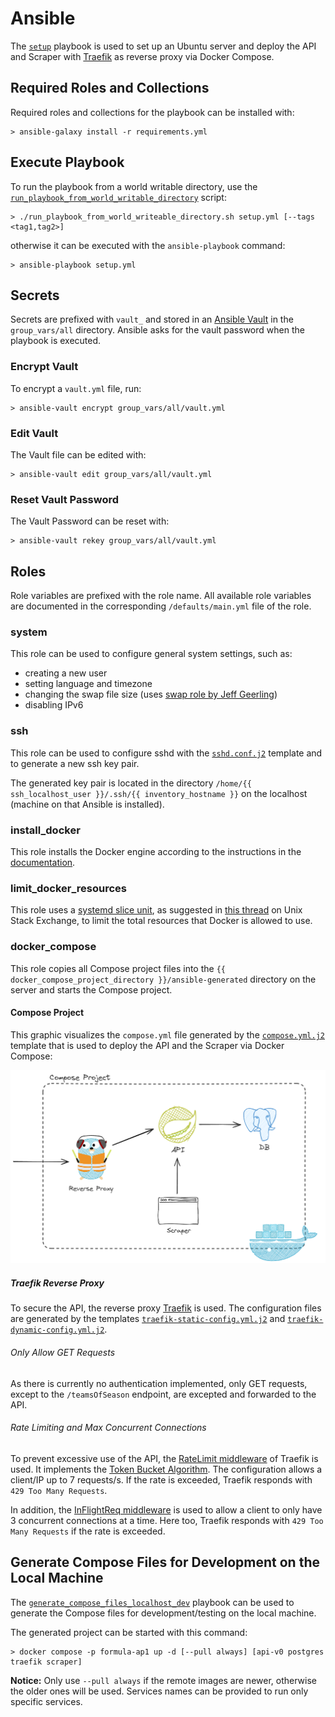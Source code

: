 # Ansible

<!-- This package contains Ansible playbooks  -->

<!-- Ansible is used to set up a VPS and deploy the API and Scraper via Docker Compose. -->

The [`setup`](./setup.yml) playbook is used to set up an Ubuntu server and deploy the API and Scraper
with [Traefik](https://traefik.io/traefik/) as reverse proxy via Docker Compose.

## Required Roles and Collections

Required roles and collections for the playbook can be installed with:

```shell
> ansible-galaxy install -r requirements.yml
```

## Execute Playbook

To run the playbook from a world writable directory, use the
[`run_playbook_from_world_writable_directory`](./run_playbook_from_world_writable_directory.sh)
script:

```shell
> ./run_playbook_from_world_writeable_directory.sh setup.yml [--tags <tag1,tag2>]
```

otherwise it can be executed with the `ansible-playbook` command:

```shell
> ansible-playbook setup.yml
```

## Secrets

Secrets are prefixed with `vault_` and stored in an
[Ansible Vault](https://docs.ansible.com/ansible/latest/vault_guide/vault.html) in the `group_vars/all` directory.
Ansible asks for the vault password when the playbook is executed.

### Encrypt Vault

To encrypt a `vault.yml` file, run:

```shell
> ansible-vault encrypt group_vars/all/vault.yml
```

### Edit Vault

The Vault file can be edited with:

```shell
> ansible-vault edit group_vars/all/vault.yml
```

### Reset Vault Password

The Vault Password can be reset with:

```shell
> ansible-vault rekey group_vars/all/vault.yml
```

## Roles

Role variables are prefixed with the role name. All available role variables are documented in the corresponding
`/defaults/main.yml` file of the role.

### system

<!-- This role is used to configure general system settings.
It provides tasks to create a new user, set locale and timezone,
change the swap file size and disable IPv6.
 -->

<!-- This role can be used to:

- create a new user
- set the language and timezone
- change the swap file size (uses [swap role by Jeff Geerling](https://github.com/geerlingguy/ansible-role-swap))
- disable IPv6

This role can be used to configure general system settings, such as:

- creating a new user
- setting language and timezone
- changing the swap file size (uses [swap role by Jeff Geerling](https://github.com/geerlingguy/ansible-role-swap))
- disabling IPv6 -->

This role can be used to configure general system settings, such as:

- creating a new user
- setting language and timezone
- changing the swap file size (uses [swap role by Jeff Geerling](https://github.com/geerlingguy/ansible-role-swap))
- disabling IPv6

### ssh

<!-- This role is used to configure sshd with the `sshd.conf.j2` template and to generate a new ssh key pair. -->

This role can be used to configure sshd with the [`sshd.conf.j2`](./roles/ssh/templates/sshd.conf.j2)
template and to generate a new ssh key pair.

The generated key pair is located in the directory `/home/{{ ssh_localhost_user }}/.ssh/{{ inventory_hostname }}` on
the localhost (machine on that Ansible is installed).

### install_docker

This role installs the Docker engine according to the instructions in the
[documentation](https://docs.docker.com/engine/install/ubuntu/).

### limit_docker_resources

This role uses a [systemd slice unit](https://www.freedesktop.org/software/systemd/man/latest/systemd.slice.html), as suggested in
[this thread](https://unix.stackexchange.com/questions/537645/how-to-limit-docker-total-resources) on
Unix Stack Exchange, to limit the total resources that Docker is allowed to use.

<!-- More information about a systemd slice unit it can be found in the
[manpage](https://www.freedesktop.org/software/systemd/man/latest/systemd.slice.html). -->

<!-- This role uses a systemd slice unit to limit the total resources that Docker is allowed to use as suggested
in
[this thread](https://unix.stackexchange.com/questions/537645/how-to-limit-docker-total-resources) on
Unix Stack Exchange.

This role limits the total resources that Docker is allowed to use with a systemd slice unit.

This role limits the total resources that Docker is allowed to use with a systemd slice unit as read in
[this thread](https://unix.stackexchange.com/questions/537645/how-to-limit-docker-total-resources) on
Unix Stack Exchange.

This role limits the total resources that Docker is allowed to use with the systemd slice unit configuration file
`docker-resource-limit.slice` that is generated by
the [`docker-resource-limit.slice.j2`](roles/limit_docker_resources/templates/docker-resource-limit.slice.j2) template.
For more information about it, visit
[this thread](https://unix.stackexchange.com/questions/537645/how-to-limit-docker-total-resources) on
Unix Stack Exchange and take a look at the
[manpage](https://www.freedesktop.org/software/systemd/man/latest/systemd.slice.html). -->

### docker_compose

This role copies all Compose project files into the `{{ docker_compose_project_directory }}/ansible-generated`
directory on the server and starts the Compose project.

<!-- This role copies all required Compose project files to the server and starts the Compose project.
In addition, it provides the option to limit the total resources Docker is allowed to use. -->

<!-- This role is used to limit the total resources Docker is allowed to use, to copy all required files for the
Compose project to the server and run it. -->

<!-- In addition, it is used to the total resources Docker is allowed to use. -->

<!-- ### Limiting of Total Docker Resources

Since the Compose specification only allows limiting resources for a specific service,
the total resources that Docker is allowed to use is limited by the systemd slice unit configuration file
`docker-resource-limit.slice` that is generated by
the [`docker-resource-limit.slice.j2`](roles/limit_docker_resources/templates/docker-resource-limit.slice.j2) template.
For more information about it, visit
[this thread](https://unix.stackexchange.com/questions/537645/how-to-limit-docker-total-resources) on
Unix Stack Exchange and take a look at the
[manpage](https://www.freedesktop.org/software/systemd/man/latest/systemd.slice.html). -->

<!-- If specified, the total resources Docker is allowed to use are limited with the systemd slice unit configuration
file [`docker-resource-limit.slice`](./roles/docker_compose/files/docker-resource-limit.slice).

The total resources Docker is allowed to use are limited with the systemd slice unit configuration file
[`docker-resource-limit.slice`](./roles/docker_compose/files/docker-resource-limit.slice). -->

<!-- ### Copying of Compose files

All required files for the Compose project are copied into the directory
`{{ docker_compose_project_directory }}/ansible-generated` on the server. -->

#### Compose Project

<!-- This model visualizes how the API and the Scraper is deployed via Docker Compose: -->

This graphic visualizes the `compose.yml` file generated by the
[`compose.yml.j2`](./roles/docker_compose/templates/compose.yml.j2) template that is used
to deploy the API and the Scraper via Docker Compose:

<!-- This model visualizes the Compose Project defined in the -->

<img alt="Compose Project Visualization" src="compose-project-visualization.png">

<!-- The [`compose.yml.j2`](./roles/docker_compose/templates/compose.yml.j2) template file is used to create the
`compose.yml` file that is used to run the API and the Scraper via Docker.
To secure the API, the reverse proxy [Traefik](https://traefik.io/traefik/) is used. -->

<!-- To secure the API, it is sitting behind the reverse proxy [Traefik](https://traefik.io/traefik/). -->

<!-- The `compose.yml.j2` template file is used to create the `compose.yml`

The `compose.yml.j2` template file is used to create the `compose.yml` file to run the API and Scraper via Docker.

The API and the Scraper are  -->

##### Traefik Reverse Proxy

To secure the API, the reverse proxy [Traefik](https://traefik.io/traefik/) is used.
The configuration files are generated by the templates
[`traefik-static-config.yml.j2`](./roles/docker_compose/templates/traefik-static-config.yml.j2)
and [`traefik-dynamic-config.yml.j2`](./roles/docker_compose/templates/traefik-dynamic-config.yml.j2).

<!-- The Traefik configuration files are generated by the templates
[`traefik-static-config.yml.j2`](./roles/docker_compose/templates/traefik-static-config.yml.j2)
and [`traefik-dynamic-config.yml.j2`](./roles/docker_compose/templates/traefik-dynamic-config.yml.j2). -->

<!-- The Traefik configuration template can be found in the `traefik-static-config.yml.j2` and
`traefik-static-config.yml.j2` file.

The Traefik configuration is templated with the `traefik-static-config.yml.j2` and `traefik-static-config.yml.j2` file.

The Traefik configuration can be found in the `traefik-static-config.yml.j2` and the
`traefik-static-config.yml.j2` templates.

Traefik is configured with the `traefik-static-config.yml.j2` and
the `traefik-static-config.yml.j2` file

Traefik is configured with the `traefik-static-config.yml` file generated by the `traefik-static-config.yml.j2`
template and
the `traefik-static-config.yml.j2` file

The Traefik configuration files are generated by the `traefik-static-config.yml.j2` and
`traefik-static-config.yml.j2` templates. -->

###### Only Allow GET Requests

As there is currently no authentication implemented, only GET requests, except to the `/teamsOfSeason` endpoint, are
excepted and forwarded to the API.

###### Rate Limiting and Max Concurrent Connections

To prevent excessive use of the API, the
[RateLimit middleware](https://doc.traefik.io/traefik/middlewares/http/ratelimit/) of Traefik is used.
It implements the [Token Bucket Algorithm](https://www.krakend.io/docs/throttling/token-bucket/). The configuration
allows a client/IP up to 7 requests/s. If the rate is exceeded, Traefik responds with `429 Too Many Requests`.

In addition, the [InFlightReq middleware](https://doc.traefik.io/traefik/middlewares/http/inflightreq/) is used
to allow a client to only have 3 concurrent connections at a time. Here too, Traefik responds with `429 Too Many Requests`
if the rate is exceeded.

<!-- In addition, the [InFlightReq middleware](https://doc.traefik.io/traefik/middlewares/http/inflightreq/) is used
to limit the maximum concurrent connections a client can have to 3. Again, Traefik responds with 429 Too Many Requests if
the rate is exceeded. -->

<!-- Rate limiting is used to prevent excessive use of the API.

To prevent an excessive use of the API, the rate limiting is used.

To preserve resources

To mitigate the risk of an API outage due to overload. -->

<!-- It is configured via the `traefik-static-config.yml.j2` and
the `traefik-static-config.yml.j2` file to only accept GET requests except to the `/teamsOfSeasons` endpoint.
Traefik is also used to rate limit API re

It is configured via the `traefik-static-config.yml.j2` and
the `traefik-static-config.yml.j2` file to only accept GET requests to prevent data manipulation. -->

<!-- To only allow GET requests to the API
To secure the API from unwanted traffic, the reverse proxy Traefik is used.
To secure the API, the reverse proxy Traefik is used. -->

## Generate Compose Files for Development on the Local Machine

<!-- The `generate_compose_files_localhost_dev.yml` playbook generates the Compose files
for development on the local machine. -->

The [`generate_compose_files_localhost_dev`](./generate_compose_files_localhost_dev.yml) playbook can be used
to generate the Compose files for development/testing on the local machine.

The generated project can be started with this command:

```shell
> docker compose -p formula-ap1 up -d [--pull always] [api-v0 postgres traefik scraper]
```

**Notice:** Only use `--pull always` if the remote images are newer, otherwise the older ones will be used.
Services names can be provided to run only specific services.
